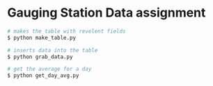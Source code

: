 # Gauging Station Data assignment

```bash
# makes the table with revelent fields
$ python make_table.py

# inserts data into the table
$ python grab_data.py

# get the average for a day
$ python get_day_avg.py
```